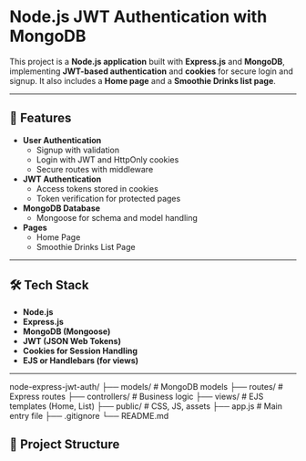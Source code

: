 # Node.js JWT Authentication with MongoDB

This project is a **Node.js application** built with **Express.js** and **MongoDB**, implementing **JWT-based authentication** and **cookies** for secure login and signup.
It also includes a **Home page** and a **Smoothie Drinks list page**.

---

## 🚀 Features

- **User Authentication**
  - Signup with validation
  - Login with JWT and HttpOnly cookies
  - Secure routes with middleware
- **JWT Authentication**
  - Access tokens stored in cookies
  - Token verification for protected pages
- **MongoDB Database**
  - Mongoose for schema and model handling
- **Pages**
  - Home Page
  - Smoothie Drinks List Page

---

## 🛠️ Tech Stack

- **Node.js**
- **Express.js**
- **MongoDB (Mongoose)**
- **JWT (JSON Web Tokens)**
- **Cookies for Session Handling**
- **EJS or Handlebars (for views)**

---


node-express-jwt-auth/
├── models/ # MongoDB models
├── routes/ # Express routes
├── controllers/ # Business logic
├── views/ # EJS templates (Home, List)
├── public/ # CSS, JS, assets
├── app.js # Main entry file
├── .gitignore
└── README.md

## 📂 Project Structure

